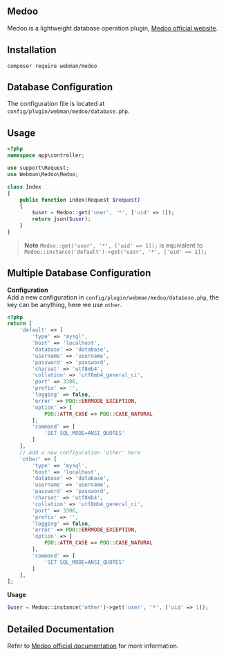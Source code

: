 ## Medoo

Medoo is a lightweight database operation plugin, [Medoo official website](https://medoo.in/).

## Installation
`composer require webman/medoo`

## Database Configuration
The configuration file is located at `config/plugin/webman/medoo/database.php`.

## Usage
```php
<?php
namespace app\controller;

use support\Request;
use Webman\Medoo\Medoo;

class Index
{
    public function index(Request $request)
    {
        $user = Medoo::get('user', '*', ['uid' => 1]);
        return json($user);
    }
}
```

> **Note**
> `Medoo::get('user', '*', ['uid' => 1]);`
> is equivalent to
> `Medoo::instance('default')->get('user', '*', ['uid' => 1]);`

## Multiple Database Configuration

**Configuration**  
Add a new configuration in `config/plugin/webman/medoo/database.php`, the key can be anything, here we use `other`.

```php
<?php
return [
    'default' => [
        'type' => 'mysql',
        'host' => 'localhost',
        'database' => 'database',
        'username' => 'username',
        'password' => 'password',
        'charset' => 'utf8mb4',
        'collation' => 'utf8mb4_general_ci',
        'port' => 3306,
        'prefix' => '',
        'logging' => false,
        'error' => PDO::ERRMODE_EXCEPTION,
        'option' => [
            PDO::ATTR_CASE => PDO::CASE_NATURAL
        ],
        'command' => [
            'SET SQL_MODE=ANSI_QUOTES'
        ]
    ],
    // Add a new configuration 'other' here
    'other' => [
        'type' => 'mysql',
        'host' => 'localhost',
        'database' => 'database',
        'username' => 'username',
        'password' => 'password',
        'charset' => 'utf8mb4',
        'collation' => 'utf8mb4_general_ci',
        'port' => 3306,
        'prefix' => '',
        'logging' => false,
        'error' => PDO::ERRMODE_EXCEPTION,
        'option' => [
            PDO::ATTR_CASE => PDO::CASE_NATURAL
        ],
        'command' => [
            'SET SQL_MODE=ANSI_QUOTES'
        ]
    ],
];
```

**Usage**
```php
$user = Medoo::instance('other')->get('user', '*', ['uid' => 1]);
```

## Detailed Documentation
Refer to [Medoo official documentation](https://medoo.in/api/select) for more information.
